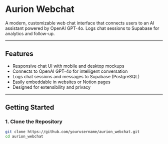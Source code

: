 # Aurion Webchat

A modern, customizable web chat interface that connects users to an AI assistant powered by OpenAI GPT-4o. Logs chat sessions to Supabase for analytics and follow-up.

---

## Features

- Responsive chat UI with mobile and desktop mockups
- Connects to OpenAI GPT-4o for intelligent conversation
- Logs chat sessions and messages to Supabase (PostgreSQL)
- Easily embeddable in websites or Notion pages
- Designed for extensibility and privacy

---

## Getting Started

### 1. Clone the Repository

```bash
git clone https://github.com/yourusername/aurion_webchat.git
cd aurion_webchat
